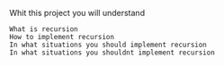 Whit this project you will understand 

    What is recursion
    How to implement recursion
    In what situations you should implement recursion
    In what situations you shouldnt implement recursion
